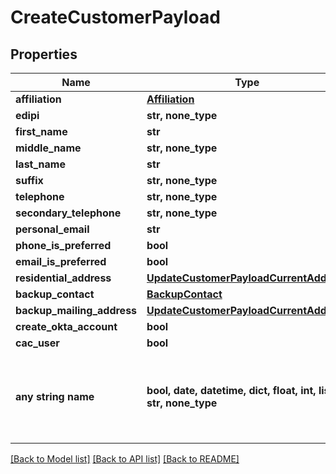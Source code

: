 # CreateCustomerPayload


## Properties
Name | Type | Description | Notes
------------ | ------------- | ------------- | -------------
**affiliation** | [**Affiliation**](Affiliation.md) |  | [optional] 
**edipi** | **str, none_type** |  | [optional] 
**first_name** | **str** |  | [optional] 
**middle_name** | **str, none_type** |  | [optional] 
**last_name** | **str** |  | [optional] 
**suffix** | **str, none_type** |  | [optional] 
**telephone** | **str, none_type** |  | [optional] 
**secondary_telephone** | **str, none_type** |  | [optional] 
**personal_email** | **str** |  | [optional] 
**phone_is_preferred** | **bool** |  | [optional] 
**email_is_preferred** | **bool** |  | [optional] 
**residential_address** | [**UpdateCustomerPayloadCurrentAddress**](UpdateCustomerPayloadCurrentAddress.md) |  | [optional] 
**backup_contact** | [**BackupContact**](BackupContact.md) |  | [optional] 
**backup_mailing_address** | [**UpdateCustomerPayloadCurrentAddress**](UpdateCustomerPayloadCurrentAddress.md) |  | [optional] 
**create_okta_account** | **bool** |  | [optional] 
**cac_user** | **bool** |  | [optional] 
**any string name** | **bool, date, datetime, dict, float, int, list, str, none_type** | any string name can be used but the value must be the correct type | [optional]

[[Back to Model list]](../README.md#documentation-for-models) [[Back to API list]](../README.md#documentation-for-api-endpoints) [[Back to README]](../README.md)


